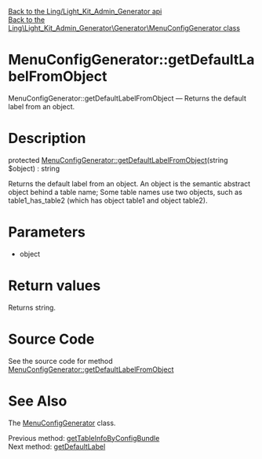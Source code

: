 [Back to the Ling/Light_Kit_Admin_Generator api](https://github.com/lingtalfi/Light_Kit_Admin_Generator/blob/master/doc/api/Ling/Light_Kit_Admin_Generator.md)<br>
[Back to the Ling\Light_Kit_Admin_Generator\Generator\MenuConfigGenerator class](https://github.com/lingtalfi/Light_Kit_Admin_Generator/blob/master/doc/api/Ling/Light_Kit_Admin_Generator/Generator/MenuConfigGenerator.md)


MenuConfigGenerator::getDefaultLabelFromObject
================



MenuConfigGenerator::getDefaultLabelFromObject — Returns the default label from an object.




Description
================


protected [MenuConfigGenerator::getDefaultLabelFromObject](https://github.com/lingtalfi/Light_Kit_Admin_Generator/blob/master/doc/api/Ling/Light_Kit_Admin_Generator/Generator/MenuConfigGenerator/getDefaultLabelFromObject.md)(string $object) : string




Returns the default label from an object.
An object is the semantic abstract object behind a table name;
Some table names use two objects, such as table1_has_table2 (which has object table1 and object table2).




Parameters
================


- object

    


Return values
================

Returns string.








Source Code
===========
See the source code for method [MenuConfigGenerator::getDefaultLabelFromObject](https://github.com/lingtalfi/Light_Kit_Admin_Generator/blob/master/Generator/MenuConfigGenerator.php#L222-L225)


See Also
================

The [MenuConfigGenerator](https://github.com/lingtalfi/Light_Kit_Admin_Generator/blob/master/doc/api/Ling/Light_Kit_Admin_Generator/Generator/MenuConfigGenerator.md) class.

Previous method: [getTableInfoByConfigBundle](https://github.com/lingtalfi/Light_Kit_Admin_Generator/blob/master/doc/api/Ling/Light_Kit_Admin_Generator/Generator/MenuConfigGenerator/getTableInfoByConfigBundle.md)<br>Next method: [getDefaultLabel](https://github.com/lingtalfi/Light_Kit_Admin_Generator/blob/master/doc/api/Ling/Light_Kit_Admin_Generator/Generator/MenuConfigGenerator/getDefaultLabel.md)<br>

